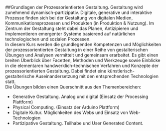 ##Grundlagen der Prozessorientierten Gestaltung.
Gestaltung wird zunehmend dynamisch-partizipativ. Digitale, generative und interaktive Prozesse finden sich bei der Gestaltung von digitalen Medien, Kommunikationsprozessen und Produkten (in Produktion &amp; Nutzung). Im Zentrum der Gestaltung steht dabei das Planen, Antizipieren und Implementieren emergenter Systeme basierend auf natürlichen technologischen und sozialen Prozessen.  
In diesem Kurs werden die grundlegenden Kompetenzen und Möglichkeiten der prozessorientierten Gestaltung in einer Reihe von gestalterischen Übungen und Analysen vermittelt und gemeinsam erarbeitet. Es gibt einen breiten Überblick über Facetten, Methoden und Werkzeuge sowie Einblicke in die elementaren handwerklich-technischen Verfahren und Konzepte der prozessorientierten Gestaltung. Dabei findet eine künstlerisch-gestalterische Auseinandersetzung mit den entsprechenden Technologien statt.  
Die Übungen bilden einen Querschnitt aus den Themenbereichen:
  
- Generative Gestaltung. Analog und digital (Einsatz der Processing Plattform)  
- Physical Computing. (Einsatz der Arduino Plattform)  
- Digitale Kultur. Möglichkeiten des Webs und Einsatz von Web-Technologien  
- Partizipative Gestaltung. Teilhabe und User Generated Content.  